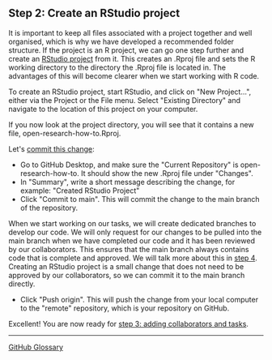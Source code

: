 ## Step 2: Create an RStudio project

It is important to keep all files associated with a project together and well organised, which is why we have developed a recommended folder structure. If the project is an R project, we can go one step further and create an [RStudio project](https://support.rstudio.com/hc/en-us/articles/200526207-Using-Projects) from it. This creates an .Rproj file and sets the R working directory to the directory the .Rproj file is located in. The advantages of this will become clearer when we start working with R code.

To create an RStudio project, start RStudio, and click on "New Project...", either via the Project or the File menu. Select "Existing Directory" and navigate to the location of this project on your computer.

If you now look at the project directory, you will see that it contains a new file, open-research-how-to.Rproj.

Let's [commit this change](https://docs.github.com/en/desktop/contributing-and-collaborating-using-github-desktop/making-changes-in-a-branch/committing-and-reviewing-changes-to-your-project):

- Go to GitHub Desktop, and make sure the "Current Repository" is open-research-how-to. It should show the new .Rproj file under "Changes".
- In "Summary", write a short message describing the change, for example: "Created RStudio Project"
- Click "Commit to main". This will commit the change to the main branch of the repository.

When we start working on our tasks, we will create dedicated branches to develop our code. We will only request for our changes to be pulled into the main branch when we have completed our code and it has been reviewed by our collaborators. This ensures that the main branch always contains code that is complete and approved. We will talk more about this in [step 4](). Creating an RStudio project is a small change that does not need to be approved by our collaborators, so we can commit it to the main branch directly.

- Click "Push origin". This will push the change from your local computer to the "remote" repository, which is your repository on GitHub.   

Excellent! You are now ready for [step 3: adding collaborators and tasks]().

---
[GitHub Glossary]()
